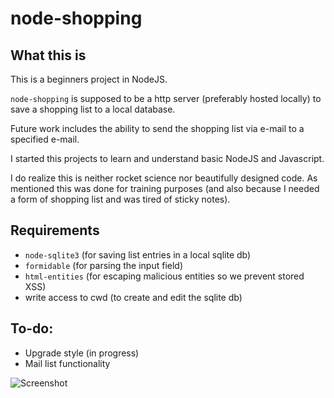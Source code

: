 # node-shopping

## What this is

This is a beginners project in NodeJS.

``` node-shopping ``` is supposed to be a http server (preferably hosted locally) to save a shopping list to a local database.

Future work includes the ability to send the shopping list via e-mail to a specified e-mail.

I started this projects to learn and understand basic NodeJS and Javascript.

I do realize this is neither rocket science nor beautifully designed code. As mentioned this was done for training purposes (and also because I needed a form of shopping list and was tired of sticky notes).

## Requirements

* ```node-sqlite3``` (for saving list entries in a local sqlite db)
* ```formidable``` (for parsing the input field)
* ```html-entities``` (for escaping malicious entities so we prevent stored XSS)
* write access to cwd (to create and edit the sqlite db)


## To-do:
* Upgrade style (in progress)
* Mail list functionality

![Screenshot](https://raw.githubusercontent.com/chrisyou/node-shopping/master/docs/alpha.png)
